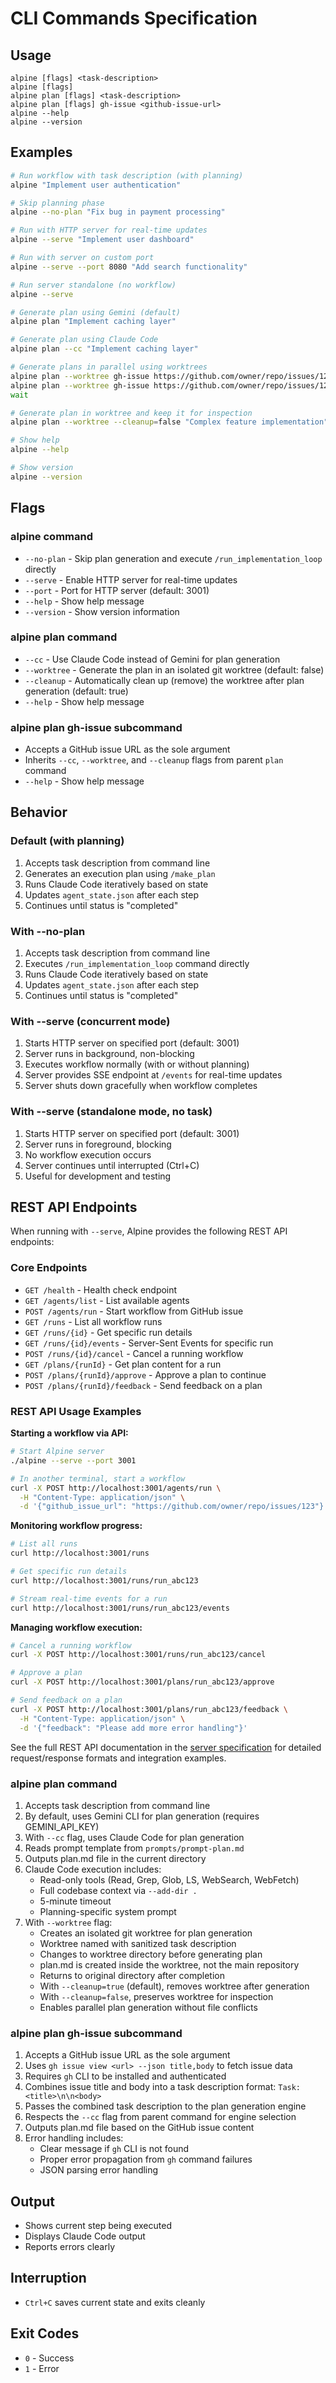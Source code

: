 # CLI Commands Specification

## Usage

```
alpine [flags] <task-description>
alpine [flags]
alpine plan [flags] <task-description>
alpine plan [flags] gh-issue <github-issue-url>
alpine --help
alpine --version
```

## Examples

```bash
# Run workflow with task description (with planning)
alpine "Implement user authentication"

# Skip planning phase
alpine --no-plan "Fix bug in payment processing"

# Run with HTTP server for real-time updates
alpine --serve "Implement user dashboard"

# Run with server on custom port
alpine --serve --port 8080 "Add search functionality"

# Run server standalone (no workflow)
alpine --serve

# Generate plan using Gemini (default)
alpine plan "Implement caching layer"

# Generate plan using Claude Code
alpine plan --cc "Implement caching layer"

# Generate plans in parallel using worktrees
alpine plan --worktree gh-issue https://github.com/owner/repo/issues/123 &
alpine plan --worktree gh-issue https://github.com/owner/repo/issues/124 &
wait

# Generate plan in worktree and keep it for inspection
alpine plan --worktree --cleanup=false "Complex feature implementation"

# Show help
alpine --help

# Show version
alpine --version
```

## Flags

### alpine command
- `--no-plan` - Skip plan generation and execute `/run_implementation_loop` directly
- `--serve` - Enable HTTP server for real-time updates
- `--port` - Port for HTTP server (default: 3001)
- `--help` - Show help message
- `--version` - Show version information

### alpine plan command
- `--cc` - Use Claude Code instead of Gemini for plan generation
- `--worktree` - Generate the plan in an isolated git worktree (default: false)
- `--cleanup` - Automatically clean up (remove) the worktree after plan generation (default: true)
- `--help` - Show help message

### alpine plan gh-issue subcommand
- Accepts a GitHub issue URL as the sole argument
- Inherits `--cc`, `--worktree`, and `--cleanup` flags from parent `plan` command
- `--help` - Show help message

## Behavior

### Default (with planning)
1. Accepts task description from command line
2. Generates an execution plan using `/make_plan`
3. Runs Claude Code iteratively based on state
4. Updates `agent_state.json` after each step
5. Continues until status is "completed"

### With --no-plan
1. Accepts task description from command line
2. Executes `/run_implementation_loop` command directly
3. Runs Claude Code iteratively based on state
4. Updates `agent_state.json` after each step
5. Continues until status is "completed"

### With --serve (concurrent mode)
1. Starts HTTP server on specified port (default: 3001)
2. Server runs in background, non-blocking
3. Executes workflow normally (with or without planning)
4. Server provides SSE endpoint at `/events` for real-time updates
5. Server shuts down gracefully when workflow completes

### With --serve (standalone mode, no task)
1. Starts HTTP server on specified port (default: 3001)
2. Server runs in foreground, blocking
3. No workflow execution occurs
4. Server continues until interrupted (Ctrl+C)
5. Useful for development and testing

## REST API Endpoints

When running with `--serve`, Alpine provides the following REST API endpoints:

### Core Endpoints

- `GET /health` - Health check endpoint
- `GET /agents/list` - List available agents
- `POST /agents/run` - Start workflow from GitHub issue
- `GET /runs` - List all workflow runs
- `GET /runs/{id}` - Get specific run details
- `GET /runs/{id}/events` - Server-Sent Events for specific run
- `POST /runs/{id}/cancel` - Cancel a running workflow
- `GET /plans/{runId}` - Get plan content for a run
- `POST /plans/{runId}/approve` - Approve a plan to continue
- `POST /plans/{runId}/feedback` - Send feedback on a plan

### REST API Usage Examples

**Starting a workflow via API:**
```bash
# Start Alpine server
./alpine --serve --port 3001

# In another terminal, start a workflow
curl -X POST http://localhost:3001/agents/run \
  -H "Content-Type: application/json" \
  -d '{"github_issue_url": "https://github.com/owner/repo/issues/123"}'
```

**Monitoring workflow progress:**
```bash
# List all runs
curl http://localhost:3001/runs

# Get specific run details
curl http://localhost:3001/runs/run_abc123

# Stream real-time events for a run
curl http://localhost:3001/runs/run_abc123/events
```

**Managing workflow execution:**
```bash
# Cancel a running workflow
curl -X POST http://localhost:3001/runs/run_abc123/cancel

# Approve a plan
curl -X POST http://localhost:3001/plans/run_abc123/approve

# Send feedback on a plan
curl -X POST http://localhost:3001/plans/run_abc123/feedback \
  -H "Content-Type: application/json" \
  -d '{"feedback": "Please add more error handling"}'
```

See the full REST API documentation in the [server specification](server.md#rest-api-endpoints) for detailed request/response formats and integration examples.

### alpine plan command
1. Accepts task description from command line
2. By default, uses Gemini CLI for plan generation (requires GEMINI_API_KEY)
3. With `--cc` flag, uses Claude Code for plan generation
4. Reads prompt template from `prompts/prompt-plan.md`
5. Outputs plan.md file in the current directory
6. Claude Code execution includes:
   - Read-only tools (Read, Grep, Glob, LS, WebSearch, WebFetch)
   - Full codebase context via `--add-dir .`
   - 5-minute timeout
   - Planning-specific system prompt
7. With `--worktree` flag:
   - Creates an isolated git worktree for plan generation
   - Worktree named with sanitized task description
   - Changes to worktree directory before generating plan
   - plan.md is created inside the worktree, not the main repository
   - Returns to original directory after completion
   - With `--cleanup=true` (default), removes worktree after generation
   - With `--cleanup=false`, preserves worktree for inspection
   - Enables parallel plan generation without file conflicts

### alpine plan gh-issue subcommand
1. Accepts a GitHub issue URL as the sole argument
2. Uses `gh issue view <url> --json title,body` to fetch issue data
3. Requires `gh` CLI to be installed and authenticated
4. Combines issue title and body into a task description format: `Task: <title>\n\n<body>`
5. Passes the combined task description to the plan generation engine
6. Respects the `--cc` flag from parent command for engine selection
7. Outputs plan.md file based on the GitHub issue content
8. Error handling includes:
   - Clear message if `gh` CLI is not found
   - Proper error propagation from `gh` command failures
   - JSON parsing error handling

## Output

- Shows current step being executed
- Displays Claude Code output
- Reports errors clearly

## Interruption

- `Ctrl+C` saves current state and exits cleanly

## Exit Codes

- `0` - Success
- `1` - Error